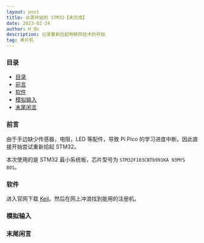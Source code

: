 ```yaml
---
layout: post
title: 从零开始的 STM32【未完成】
date: 2023-02-24
author: H_On
description: 记录重新捡起物联网技术的开始
tag: 单片机
---
```


### 目录
- [目录](#目录)
- [前言](#前言)
- [软件](#软件)
- [模拟输入](#模拟输入)
- [末尾闲言](#末尾闲言)

### 前言
由于手边缺少传感器，电阻，LED 等配件，导致 Pi Pico 的学习进度中断。因此直接开始尝试重新拾起 STM32。

本次使用的是 STM32 最小系统板，芯片型号为 `STM32F103CBTb991KA 93MYS 801`。

### 软件
进入官网下载 [Keil](https://www.keil.com/fid/zuerevwb9c9j1wc2b0w1x1b1v1xy6y2wjd2wd1/files/eval/mdk538a.exe)。然后在网上冲浪找到能用的注册机。

### 模拟输入

### 末尾闲言